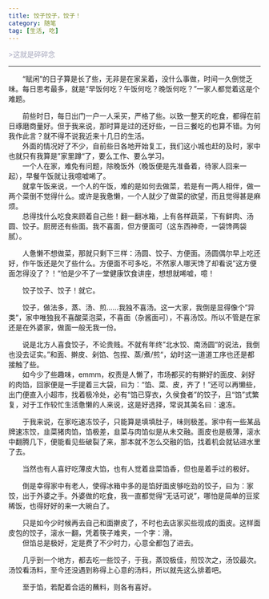 ```yaml
---
title: 饺子饺子，饺子！
category: 随笔
tag: [生活, 吃]
---
```


<font color=" #a7a8bd">
>这就是碎碎念
</font>


----------


&emsp;&emsp;“赋闲”的日子算是长了些，无非是在家呆着，没什么事做，时间一久倒觉乏味。每日思考最多，就是“早饭何吃？午饭何吃？晚饭何吃？”一家人都觉着这是个难题。

&emsp;&emsp;前些时日，每日出门一户一人采买，严格了些。以致一整天的吃食，都得在前日琢磨商量好。但于我来说，那时算是过的还好些，一日三餐吃的也算不错。为何我作此言？就不得不说我近来十几日的生活。<br>
&emsp;&emsp;外面的情况好了不少，自前些日各地开始复工，我们这小城也赶的及时，家中也就只有我算是”家里蹲“了，要么工作、要么学习。<br>
&emsp;&emsp;一个人在家，难免有问题，除晚饭外（晚饭便是先准备着，待家人回来一起），早餐午饭就让我噫嘘唏了。<br>
&emsp;&emsp;就拿午饭来说，一个人的午饭，难的是如何去做菜，若是有一两人相伴，做一两个菜倒不觉得什么。或许是我惫懒，一个人就少了做菜的欲望，而且觉得甚是麻烦。<Br>
&emsp;&emsp;总得找什么吃食来顾着自己些！翻一翻冰箱，上有各样蔬菜，下有鲜肉、汤圆、饺子。厨房还有些面。我不喜面，但方便面可（这东西神奇，一袋馋两袋腻）。<Br>

&emsp;&emsp;人惫懒不想做菜，那就只剩下三样：汤圆、饺子、方便面。汤圆偶尔早上吃还好，作午饭还是欠了些什么。方便面不可多吃，不然家人哪天馋了却看说”这方便面怎得没了？！“怕是少不了一堂健康饮食讲座，想想就唏嘘，噫！

&emsp;&emsp;饺子饺子、饺子！就它。

&emsp;&emsp;饺子，做法多，蒸、汤、煎……我独不喜汤。这一大家，我倒是显得像个”异类“，家中唯独我不喜酸菜泡菜，不喜面（杂酱面可），不喜汤饺。所以不管是在家还是在外婆家，做面一般无我一份。

&emsp;&emsp;说是北方人喜食饺子，不论贵贱。不就有年终”北水饺、南汤圆“的说法，我倒也没去证实。”和面、擀皮、剁馅、包捏、蒸/煮/煎“，幼时这一道道工序也还是都接触了些。<Br>
&emsp;&emsp;如今少了些趣味，emmm，权责是人懒了，市场都买的有擀好的面皮、剁好的肉馅，回家便是一手提着三大袋，曰为：“馅、菜、皮，齐了！”还可以再懒些，出门便直入小超市，找着极冷处，必有“馅已穿衣，久侯食者”的饺子，且“馅”式繁复，对于工作较忙生活惫懒的人来说，这是好选择，常说其美名曰：速冻。

&emsp;&emsp;于我来说，在家吃速冻饺子，只能算是填填肚子，味则极差。家中有一些某品牌速冻饺，韭菜猪肉馅，馅极差，韭菜与肉馅似是从未交融。面皮也是极薄，滚水中翻腾几下，便能看见些破裂了来，那本就不怎么交融的馅，找着机会就钻进水里了去。

&emsp;&emsp;当然也有人喜好吃薄皮大馅，也有人觉着韭菜馅香，但也是着手过的极好。

&emsp;&emsp;倒是幸得家中有老人，使得冰箱中多的是馅好面皮够吃劲的饺子，曰为：家饺，出于外婆之手。外婆做的吃食，我一直都觉得“无话可说”，哪怕是简单的豆浆稀饭，也得好好的来一大碗白了。

&emsp;&emsp;只是如今少时候再去自己和面擀皮了，不时也去店家买些现成的面皮。这样面皮包的饺子，滚水一翻，凭着筷子难夹，一个字：滑。<Br>
&emsp;&emsp;但馅总是极好，定是费了不少时力，心意全都包了进去。

&emsp;&emsp;几乎到一个地方，都去吃一些饺子，于我，蒸饺极佳，煎饺次之，汤饺最次。汤饺看汤料，至今还没遇到称得上心意的汤料，所以就先这么排着吧。

&emsp;&emsp;至于馅，若配着合适的蘸料，则各有喜好。